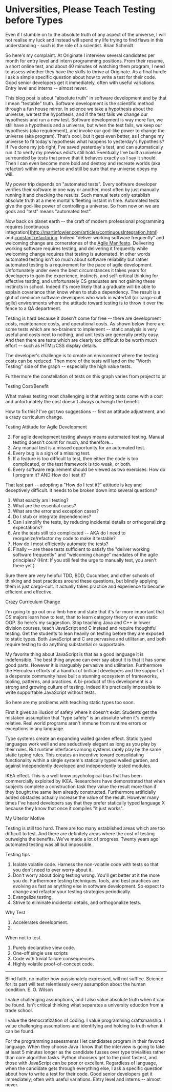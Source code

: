 # Universities, Please Teach Testing before Types

Even if I stumble on to the absolute truth of any aspect of the universe, I will not realise my luck and instead will spend my life trying to find flaws in this understanding - such is the role of a scientist. Brian Schmidt

So here's my complaint. At Originate I interview several candidates per month for entry level and intern programming positions. From their resume, a short online test, and about 40 minutes of watching them program, I need to assess whether they have the skills to thrive at Originate. As a final hurdle I ask a simple specific question about how to write a test for their code. Good senior developers get it immediately, often with useful variations. Entry level and interns -- almost never.

This blog post is about "absolute truth" in software development and by that I mean "testable" truth. Software development is the scientific method through a fun house mirror. In science we take a hypothesis about the universe, we test the hypothesis, and if the test fails we change our hypothesis and run a new test. Software development is way more fun, we still have a hypothesis and a universe, but when the test fails, we keep our hypothesis (aka requirement), and invoke our god-like power to change the universe (aka program). That's cool, but it gets even better, as I change my universe to fit today's hypothesis what happens to yesterday's hypothesis? If I've done my job right, I've saved yesterday's test, and can automatically run it to verify my previous edicts still hold. Eventually I've built a universe surrounded by tests that prove that it behaves exactly as I say it should. Then I can even become more bold and destroy and recreate worlds (aka refactor) within my universe and still be sure that my universe obeys my will.

My power trip depends on "automated tests". Every software developer verifies their software in one way or another, most often by just manually running it and checking the results. Such manual tests only establish absolute truth at a mere mortal's fleeting instant in time. Automated tests give the god-like power of controlling a universe. So from now on we are gods and "test" means "automated test".

Now back on planet earth -- the craft of modern professional programming requires [continuous integration[(http://martinfowler.com/articles/continuousIntegration.html) and [constant refactoring](https://www.agilealliance.org/glossary/refactoring/).  Indeed "deliver working software frequently" and welcoming change are cornerstones of the [Agile Manifesto](http://agilemanifesto.org/principles.html). Delivering working software requires testing, and delivering it frequently while welcoming change requires that testing is automated. In other words automated testing isn't so much about software reliability but rather automated testing is a requirement for the pace of agile development. Unfortunately under even the best circumstances it takes years for developers to gain the experience, instincts, and self-critical thinking for effective testing, and unfortunately CS graduates are not gaining these instincts in school. Indeed it's more likely that a graduate will be able to explain covariance than know when to stub a dependency. The result is a glut of mediocre software developers who work in waterfall (or cargo-cult agile) environments where the attitude toward testing is to throw it over the fence to a QA department.

Testing is hard because it doesn't come for free -- there are development costs, maintenance costs, and operational costs. As shown below there are some tests which are no-brainers to implement -- static analysis is very useful and costs next to nothing, and unit tests are generally pretty easy. And then there are tests which are clearly too difficult to be worth much effort -- such as HTML/CSS display details.

The developer's challenge is to create an environment where the testing costs can be reduced. Then more of the tests will land on the "Worth Testing" side of the graph -- especially the high value tests.

Furthermore the constellation of tests on this graph varies from project to pr



Testing Cost/Benefit

What makes testing most challenging is that writing tests come with a cost and unfortunately the cost doesn't always outweigh the benefit.

How to fix this? I've got two suggestions -- first an attitude adjustment, and a crazy curriculum change.

Testing Attitude for Agile Development

2. For agile development testing always means automated testing. Manual testing doesn't count for much, and therefore...
3. Any manual test is a missed opportunity for an automated test.
3. Every bug is a sign of a missing test.
4. If a feature is too difficult to test, then either the code is too complicated, or the test framework is too weak, or both.
5. Every software requirement should be viewed as two exercises: How do I program it? AND How do I test it?

That last part -- adopting a "How do I test it?" attitude is key and deceptively difficult. It needs to be broken down into several questions?

1. What exactly am I testing?
2. What are the essential cases?
3. What are the error and exception cases?
5. Do I stub or integrate dependencies?
4. Can I simplify the tests, by reducing incidental details or orthogonalizing expectations?
5. Are the tests still too complicated -- AKA do I need to reorganize/refactor my code to make it testable?
4. How do I most efficiently automate the tests?
6. Finally -- are these tests sufficient to satisfy the "deliver working software frequently" and "welcoming change" mandates of the agile principles? (Hint: If you still feel the urge to manually test, you aren't there yet.)

Sure there are very helpful TDD, BDD, Cucumber, and other schools of thinking and best practices around these questions, but blindly applying them is just cargo-cult. It actually takes practice and experience to become efficient and effective.

Crazy Curriculum Change

I'm going to go out on a limb here and state that it's far more important that CS majors learn how to test, than to learn category theory or even static OOP. So here's my suggestion. Stop teaching Java and C++ in lower division courses, teach JavaScript and C instead and require thoughtful testing. Get the students to lean heavily on testing before they are exposed to static types. Both JavaScript and C are pervasive and utilitarian, and both require testing to do anything substantial or supportable.

My favorite thing about JavaScript is that as a good language it is indefensible. The best thing anyone can ever say about it is that it has some good parts. However it is inarguably pervasive and utilitarian. Furthermore the Herculean efforts of a handful of brilliant developers and the support of a desperate community have built a stunning ecosystem of frameworks, tooling, patterns, and practices. A bi-product of this development is a strong and growing culture of testing. Indeed it's practically impossible to write supportable JavaScript without tests.

So here are my problems with teaching static types too soon.

First it gives an illusion of safety where it doesn't exist. Students get the mistaken assumption that "type safety" is an absolute when it's merely relative. Real world programs aren't immune from runtime errors or exceptions in any language.

Type systems create an expanding walled garden effect. Static typed languages work well and are seductively elegant as long as you play by their rules. But runtime interfaces among systems rarely play by the same static typing rules. This creates an incentive toward consolidating functionality within a single system's statically typed walled garden, and against independently developed and independently tested modules.

IKEA effect. This is a well know psychological bias that has been commercially exploited by IKEA. Researchers have demonstrated that when subjects complete a construction task they value the result more than if they bought the same item already constructed. Furthermore artificially added obstacles actually increase the value of the result. However many times I've heard developers say that they prefer statically typed language X because they know that once it compiles "it just works".  

My Ulterior Motive

Testing is still too hard. There are too many established areas which are too difficult to test. And there are definitely areas where the cost of testing outweighs the benefits. We've made a lot of progress. Twenty years ago automated testing was all but impossible.

Testing tips
1. Isolate volatile code. Harness the non-volatile code with tests so that you don't need to ever worry about it.
2. Don't worry about doing testing wrong. You'll get better at it the more you do. Furthermore testing techniques, tools, and best practices are evolving as fast as anything else in software development. So expect to change and refactor your testing strategies periodically.
3. Evangelize testing.
4. Strive to eliminate incidental details, and orthogonalize tests.

Why Test
1. Accelerates development.
2.

When not to test.
1. Purely declarative view code.
2. One-off single use scripts
3. Code with trivial failure consequences.
4. Highly volatile proof-of-concept code.


-----------------

Blind faith, no matter how passionately expressed, will not suffice. Science for its part will test relentlessly every assumption about the human condition. E. O. Wilson

I value challenging assumptions, and I also value absolute truth when it can be found. Isn't critical thinking what separates a university eduction from a trade school.

I value the democratization of coding. I value programming craftsmanship. I value challenging assumptions and identifying and holding to truth when it can be found.


For the programming assessments I let candidates program in their favored language. When they choose Java I know that the interview is going to take at least 5 minutes longer as the candidate fusses over type trivialities rather than core algorithm tasks. Python choosers get to the point fastest, and those with JavaScript can be poor or excellent. Regardless of language, when the candidate gets through everything else, I ask a specific question about how to write a test for their code. Good senior developers get it immediately, often with useful variations. Entry level and interns -- almost never.
